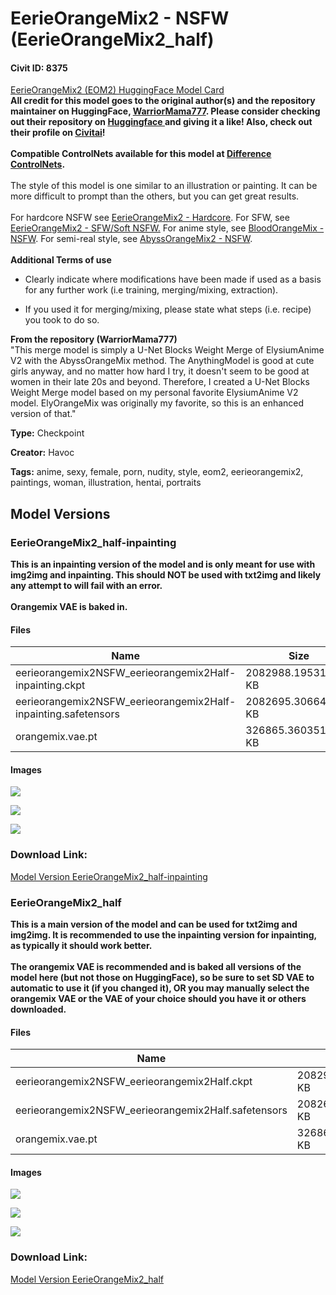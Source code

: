 # EerieOrangeMix2 - NSFW (EerieOrangeMix2_half)

#### Civit ID: 8375

<p><a target="_blank" rel="ugc" href="https://huggingface.co/WarriorMama777/OrangeMixs#eerieorangemix2-eom2">EerieOrangeMix2 (EOM2) HuggingFace Model Card</a><br /><strong>All credit for this model goes to the original author(s) and the repository maintainer on HuggingFace, </strong><a target="_blank" rel="ugc" href="https://huggingface.co/WarriorMama777"><strong>WarriorMama777</strong></a><strong>. Please consider checking out their repository on </strong><a target="_blank" rel="ugc" href="https://huggingface.co/WarriorMama777/OrangeMixs"><strong>Huggingface </strong></a><strong>and giving it a like! Also, check out their profile on </strong><a target="_blank" rel="ugc" href="https://civitai.com/user/WarriorMama777"><strong>Civitai</strong></a><strong>!</strong><br /><br /><strong>Compatible ControlNets available for this model at </strong><a target="_blank" rel="ugc" href="https://civitai.com/models/9557/abyssorangemix2-controlnets"><strong>Difference ControlNets</strong></a><strong>.</strong><br /><br />The style of this model is one similar to an illustration or painting. It can be more difficult to prompt than the others, but you can get great results. <br /><br />For hardcore NSFW see <a target="_blank" rel="ugc" href="https://civitai.com/models/8348/eerieorangemix2-hardcore-eerieorangemix2">EerieOrangeMix2 - Hardcore</a>. For SFW, see <a target="_blank" rel="ugc" href="https://civitai.com/models/8402/eerieorangemix2-sfwsoft-nsfw-eerieorangemix2night">EerieOrangeMix2 - SFW/Soft NSFW.</a> For anime style, see <a target="_blank" rel="ugc" href="https://civitai.com/models/7926/bloodorangemix-nsfw-bloodorangemixhalf">BloodOrangeMix - NSFW</a>. For semi-real style, see <a target="_blank" rel="ugc" href="https://civitai.com/models/4449/abyssorangemix2-nsfw">AbyssOrangeMix2 - NSFW</a>.<br /><br /><strong>Additional Terms of use</strong></p><ul><li><p>Clearly indicate where modifications have been made if used as a basis for any further work (i.e training, merging/mixing, extraction).</p></li><li><p>If you used it for merging/mixing, please state what steps (i.e. recipe) you took to do so.</p></li></ul><p></p><p><strong>From the repository (WarriorMama777)</strong><br />"This merge model is simply a U-Net Blocks Weight Merge of ElysiumAnime V2 with the AbyssOrangeMix method. The AnythingModel is good at cute girls anyway, and no matter how hard I try, it doesn't seem to be good at women in their late 20s and beyond. Therefore, I created a U-Net Blocks Weight Merge model based on my personal favorite ElysiumAnime V2 model. ElyOrangeMix was originally my favorite, so this is an enhanced version of that."</p>

**Type:** Checkpoint

**Creator:** Havoc

**Tags:** anime, sexy, female, porn, nudity, style, eom2, eerieorangemix2, paintings, woman, illustration, hentai, portraits

## Model Versions

### EerieOrangeMix2_half-inpainting

<p><strong>This is an inpainting version of the model and is only meant for use with img2img and inpainting. This should NOT be used with txt2img and likely any attempt to will fail with an error.</strong><br /><br /><strong>Orangemix VAE is baked in.</strong></p>

#### Files

| Name | Size | Type | Format | Download Url | AutoV1 | AutoV2 | SHA256 | CRC32 | BLAKE3 |
| --- | --- | --- | --- | --- | --- | --- | --- | --- | --- |
| eerieorangemix2NSFW_eerieorangemix2Half-inpainting.ckpt | 2082988.1953125 KB | Pruned Model | PickleTensor | https://civitai.com/api/download/models/10122?type=Pruned%20Model&format=PickleTensor&size=pruned&fp=fp16 | FAD09F74 | 9A04385C62 | 9A04385C624066851379F942A2FAA5426305A5E026DEBE64EA3C577EFC466D15 | 20F42F6D | A130496FD6271D0621798F31F37D6F306BE6C3E726D8D0822C8BE21A5FABF9D6 |
| eerieorangemix2NSFW_eerieorangemix2Half-inpainting.safetensors | 2082695.306640625 KB | Pruned Model | SafeTensor | https://civitai.com/api/download/models/10122 | 1C9141AB | E853863C3E | E853863C3EDFFF940E9E333BD5798B96C0CF7C256DB8B2950DD93FD08F8361BF | C1D1E4E5 | AFDFA2367AB20F9D450E3EA79E3F5D45638A026A4226E50684012298D16F8250 |
| orangemix.vae.pt | 326865.3603515625 KB | VAE | Other | https://civitai.com/api/download/models/10122?type=VAE&format=Other | D6BD7129 | F768813EDC | F768813EDCE84239D70CE8A24CB496B9EF444C4E5AAFF435E45CAAD5CC1D39A2 | C57B09F9 | 96BE1502EAA0A73DE02DEF1983D474499662281859B70B7582FD200CC8FDE731 |

#### Images

<p><img src="https://image.civitai.com/xG1nkqKTMzGDvpLrqFT7WA/5863ef49-2295-4e7e-b479-575ede664900/width=450/98834.jpeg" /></p>

<p><img src="https://image.civitai.com/xG1nkqKTMzGDvpLrqFT7WA/60beea14-83e5-4f74-f19b-c1be9a6cc700/width=450/98833.jpeg" /></p>

<p><img src="https://image.civitai.com/xG1nkqKTMzGDvpLrqFT7WA/73b344d7-c385-44cd-6244-2e01276c8600/width=450/98832.jpeg" /></p>

### Download Link:

[Model Version EerieOrangeMix2_half-inpainting](https://civitai.com/api/download/models/10122)

### EerieOrangeMix2_half

<p><strong>This is a main version of the model and can be used for txt2img and img2img. It is recommended to use the inpainting version for inpainting, as typically it should work better.<br /><br />The orangemix VAE is recommended and is baked all versions of the model here (but not those on HuggingFace), so be sure to set SD VAE to automatic to use it (if you changed it), OR you may manually select the orangemix VAE or the VAE of your choice should you have it or others downloaded.</strong></p>

#### Files

| Name | Size | Type | Format | Download Url | AutoV1 | AutoV2 | SHA256 | CRC32 | BLAKE3 |
| --- | --- | --- | --- | --- | --- | --- | --- | --- | --- |
| eerieorangemix2NSFW_eerieorangemix2Half.ckpt | 2082907.291015625 KB | Pruned Model | PickleTensor | https://civitai.com/api/download/models/9882?type=Pruned%20Model&format=PickleTensor&size=pruned&fp=fp16 | 1F49AEA7 | 0A28A38F80 | 0A28A38F80910A593240F3CBEB932D6813EC729309576BEB561C8EC5E04CCCAA | 5DC530BA | 2A93F6EE17E13A1581A035A274619C59B6FE47C3876760A00403C66068A2E928 |
| eerieorangemix2NSFW_eerieorangemix2Half.safetensors | 2082642.647460938 KB | Pruned Model | SafeTensor | https://civitai.com/api/download/models/9882 | C4BD7D75 | 7F1F9E667C | 7F1F9E667CB818DD22BFF4EB15600FE21318B871B193A0C570B3D30178DF36C0 | 8C8484D7 | 4F1EB92632314A16BEFF537D39DA1D518D172A1C0BC8F0D3A1F2B6BCF2A193EF |
| orangemix.vae.pt | 326865.3603515625 KB | VAE | Other | https://civitai.com/api/download/models/9882?type=VAE&format=Other | D6BD7129 | F768813EDC | F768813EDCE84239D70CE8A24CB496B9EF444C4E5AAFF435E45CAAD5CC1D39A2 | C57B09F9 | 96BE1502EAA0A73DE02DEF1983D474499662281859B70B7582FD200CC8FDE731 |

#### Images

<p><img src="https://image.civitai.com/xG1nkqKTMzGDvpLrqFT7WA/563cc259-e033-488e-8a93-61429be72900/width=450/96142.jpeg" /></p>

<p><img src="https://image.civitai.com/xG1nkqKTMzGDvpLrqFT7WA/33f772c3-f5fb-447d-0377-ea8cd68dd600/width=450/96144.jpeg" /></p>

<p><img src="https://image.civitai.com/xG1nkqKTMzGDvpLrqFT7WA/cdf07ded-21aa-47f0-46d2-cc290d4f6000/width=450/96143.jpeg" /></p>

### Download Link:

[Model Version EerieOrangeMix2_half](https://civitai.com/api/download/models/9882)

